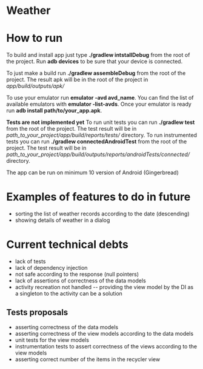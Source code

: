 # Weather

# How to run

To build and install app just type **./gradlew intstallDebug** from the root of the project. Run **adb devices** to be sure that your device is connected.

To just make a build run **./gradlew assembleDebug** from the root of the project. The result apk will be in the root of the project in *app/build/outputs/apk/*

To use your emulator run **emulator -avd avd_name**. You can find the list of available emulators with **emulator -list-avds**. Once your emulator is ready run **adb install path/to/your_app.apk**.

**Tests are not implemented yet**
To run unit tests you can run **./gradlew test** from the root of the project. The test result will be in *path_to_your_project/app/build/reports/tests/* directory.
To run instrumented tests you can run **./gradlew connectedAndroidTest** from the root of the project. The test result will be in *path_to_your_project/app/build/outputs/reports/androidTests/connected/* directory.

The app can be run on minimum 10 version of Android (Gingerbread)

# Examples of features to do in future

- sorting the list of weather records according to the date (descending)
- showing details of weather in a dialog

# Current technical debts

- lack of tests
- lack of dependency injection
- not safe according to the response (null pointers)
- lack of assertions of correctness of the data models
- activity recreation not handled
-- providing the view model by the DI as a singleton to the activity can be a solution

## Tests proposals

- asserting correctness of the data models
- asserting correctness of the view models according to the data models
- unit tests for the view models
- instrumentation tests to assert correctness of the views according to the view models
- asserting correct number of the items in the recycler view
